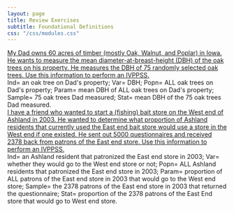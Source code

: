 ```yaml
---
layout: page
title: Review Exercises
subtitle: Foundational Definitions
css: "/css/modules.css"
---
```


<div class="panel-group">
  <div class="panel panel-default">
    <div class="panel-heading">
      <div class="panel-title">
        <a data-toggle="collapse" href="#IVPPSSDad">My Dad owns 60 acres of timber (mostly Oak, Walnut, and Poplar) in Iowa. He wants to measure the mean diameter-at-breast-height (DBH) of the oak trees on his property. He measures the DBH of 75 randomly selected oak trees. Use this information to perform an IVPPSS.</a>
      </div>
    </div>
    <div id="IVPPSSDad" class="panel-collapse collapse">
      <div class="panel-body">Ind= an oak tree on Dad's property; Var= DBH; Popn= ALL oak trees on Dad's property; Param= mean DBH of ALL oak trees on Dad's property; Sample= 75 oak trees Dad measured; Stat= mean DBH of the 75 oak trees Dad measured.</div>
    </div>
  </div>
  <div class="panel panel-default">
    <div class="panel-heading">
      <div class="panel-title">
        <a data-toggle="collapse" href="#FishStore">I have a friend who wanted to start a (fishing) bait store on the West end of Ashland in 2003. He wanted to determine what proportion of Ashland residents that currently used the East end bait store would use a store in the West end if one existed. He sent out 5000 questionnaires and received 2378 back from patrons of the East end store. Use this information to perform an IVPPSS.</a>
      </div>
    </div>
    <div id="FishStore" class="panel-collapse collapse">
      <div class="panel-body">Ind= an Ashland resident that patronized the East end store in 2003; Var= whether they would go to the West end store or not; Popn= ALL Ashland residents that patronized the East end store in 2003; Param= proportion of ALL patrons of the East end store in 2003 that would go to the West end store; Sample= the 2378 patrons of the East end store in 2003 that returned the questionnaire; Stat= proportion of the 2378 patrons of the East End store that would go to West end store.</div>
    </div>
  </div>
  
</div>
